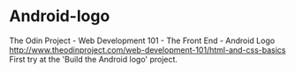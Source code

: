 # Android-logo
The Odin Project - Web Development 101 - The Front End - Android Logo<br>
http://www.theodinproject.com/web-development-101/html-and-css-basics<br>
First try at the 'Build the Android logo' project.
